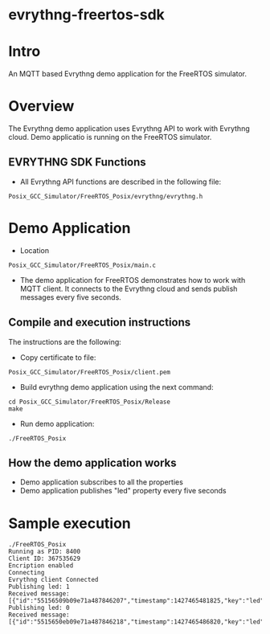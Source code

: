 # evrythng-freertos-sdk

# Intro

An MQTT based Evrythng demo application for the FreeRTOS simulator.

# Overview

The Evrythng demo application uses Evrythng API to work with Evrythng cloud. Demo applicatio is running on the FreeRTOS simulator.

## EVRYTHNG SDK Functions

* All Evrythng API functions are described in the following file:
```
Posix_GCC_Simulator/FreeRTOS_Posix/evrythng/evrythng.h
```

# Demo Application

* Location
```
Posix_GCC_Simulator/FreeRTOS_Posix/main.c
```
* The demo application for FreeRTOS demonstrates how to work with MQTT client. It connects to the Evrythng cloud and sends publish messages every five seconds.

## Compile and execution instructions

The instructions are the following:

* Copy certificate to file: 
```
Posix_GCC_Simulator/FreeRTOS_Posix/client.pem
```

* Build evrythng demo application using the next command:
```
cd Posix_GCC_Simulator/FreeRTOS_Posix/Release
make
```

* Run demo application:
```
./FreeRTOS_Posix
```

## How the demo application works

* Demo application subscribes to all the properties
* Demo application publishes "led" property every five seconds

# Sample execution

```
./FreeRTOS_Posix 
Running as PID: 8400
Client ID: 367535629
Encription enabled
Connecting
Evrythng client Connected
Publishing led: 1
Received message: [{"id":"55156509b09e71a487846207","timestamp":1427465481825,"key":"led","value":"1"}]
Publishing led: 0
Received message: [{"id":"5515650eb09e71a487846218","timestamp":1427465486820,"key":"led","value":"0"}]
```

